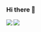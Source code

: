 ### Hi there 👋

<a href="https://twitter.com/akhilsahuji/">
  <img align="left" src="https://github-readme-stats.vercel.app/api?username=akhilsahuji&theme=tokyonight&show_icons=true" />
</a>
<a href="https://twitter.com/akhilsahuji/">
  <img align="left" src="https://github-readme-stats.vercel.app/api/top-langs/?username=akhilsahuji&theme=tokyonight&hide=html,ruby,css,scss" />
</a>
<!--
**akhilsahuji/akhilsahuji** is a ✨ _special_ ✨ repository because its `README.md` (this file) appears on your GitHub profile.

Here are some ideas to get you started:

- 🔭 I’m currently working on ...
- 🌱 I’m currently learning ...
- 👯 I’m looking to collaborate on ...
- 🤔 I’m looking for help with ...
- 💬 Ask me about ...
- 📫 How to reach me: ...
- 😄 Pronouns: ...
- ⚡ ![Top Langs](https://github-readme-stats.vercel.app/api/top-langs/?username=CharalambosIoannou&theme=tokyonight)Fun fact: ...
-->

